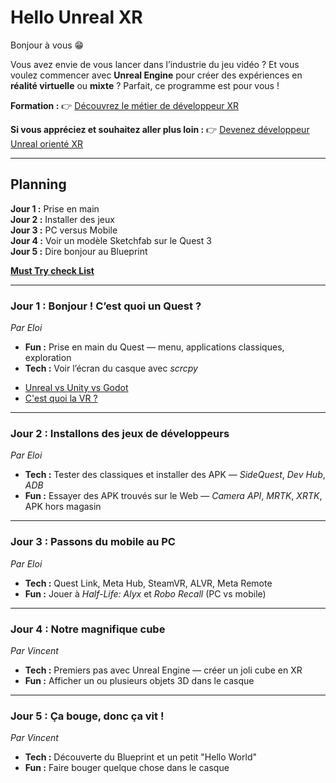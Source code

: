 

# Hello Unreal XR

Bonjour à vous 😁

Vous avez envie de vous lancer dans l’industrie du jeu vidéo ?
Et vous voulez commencer avec **Unreal Engine** pour créer des expériences en **réalité virtuelle** ou **mixte** ? Parfait, ce programme est pour vous !


**Formation :**
👉 [Découvrez le métier de développeur XR](https://technocite.be/formations/decouvrez-le-metier-de-developpeur-xr)

**Si vous appréciez et souhaitez aller plus loin :**
👉 [Devenez développeur Unreal orienté XR](https://technocite.be/formations/developpeur-unreal-oriente-xr)


---

## Planning  
  
**Jour 1 :** Prise en main   
**Jour 2 :** Installer des jeux   
**Jour 3 :** PC versus Mobile   
**Jour 4 :** Voir un modèle Sketchfab sur le Quest 3   
**Jour 5 :** Dire bonjour au Blueprint  
  
**[Must Try check List](https://github.com/EloiStree/HelloQuest3/issues/100)**      
  
---

### **Jour 1 : Bonjour ! C’est quoi un Quest ?**

*Par Eloi*

* **Fun :** Prise en main du Quest — menu, applications classiques, exploration
* **Tech :** Voir l’écran du casque avec *scrcpy*

- [Unreal vs Unity vs Godot](https://github.com/EloiStree/2025_09_01_HelloUnrealXR/issues/4)
- [C'est quoi la VR ?](https://github.com/EloiStree/2025_09_01_HelloUnrealXR/issues/5)

---

### **Jour 2 : Installons des jeux de développeurs**

*Par Eloi*

* **Tech :** Tester des classiques et installer des APK — *SideQuest*, *Dev Hub*, *ADB*
* **Fun :** Essayer des APK trouvés sur le Web — *Camera API*, *MRTK*, *XRTK*, APK hors magasin

---

### **Jour 3 : Passons du mobile au PC**

*Par Eloi*

* **Tech :** Quest Link, Meta Hub, SteamVR, ALVR, Meta Remote
* **Fun :** Jouer à *Half-Life: Alyx* et *Robo Recall* (PC vs mobile)

---

### **Jour 4 : Notre magnifique cube**

*Par Vincent*

* **Tech :** Premiers pas avec Unreal Engine — créer un joli cube en XR
* **Fun :** Afficher un ou plusieurs objets 3D dans le casque

---

### **Jour 5 : Ça bouge, donc ça vit !**

*Par Vincent*

* **Tech :** Découverte du Blueprint et un petit "Hello World"
* **Fun :** Faire bouger quelque chose dans le casque

